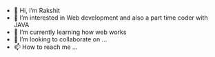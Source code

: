 - 👋 Hi, I’m Rakshit
- 👀 I’m interested in Web development and also a part time coder with JAVA
- 🌱 I’m currently learning how web works
- 💞️ I’m looking to collaborate on ...
- 📫 How to reach me ...

<!---
rakshittt/rakshittt is a ✨ special ✨ repository because its `README.md` (this file) appears on your GitHub profile.
You can click the Preview link to take a look at your changes.
--->
